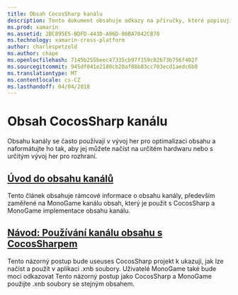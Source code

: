 ```yaml
---
title: Obsah CocosSharp kanálu
description: Tento dokument obsahuje odkazy na příručky, které popisují CocosSharp obsahu kanálu.
ms.prod: xamarin
ms.assetid: 2BC895E5-BDFD-443D-A96D-86BA7042CB70
ms.technology: xamarin-cross-platform
author: charlespetzold
ms.author: chape
ms.openlocfilehash: 7145b255beec47335cb97f159c82b73b756f402f
ms.sourcegitcommit: 945df041e2180cb20af08b83cc703ecd1aedc6b0
ms.translationtype: MT
ms.contentlocale: cs-CZ
ms.lasthandoff: 04/04/2018
---
```

# <a name="cocossharp-content-pipeline"></a>Obsah CocosSharp kanálu

Obsahu kanály se často používají v vývoj her pro optimalizaci obsahu a naformátujte ho tak, aby jej můžete načíst na určitém hardwaru nebo s určitým vývoj her pro rozhraní.

##  <a name="introduction-to-content-pipelinesgraphics-gamescocossharpcontent-pipelineintroductionmd"></a>[Úvod do obsahu kanálů](~/graphics-games/cocossharp/content-pipeline/introduction.md)

Tento článek obsahuje rámcové informace o obsahu kanály, především zaměřené na MonoGame kanálu obsah, který je použit s CocosSharp a MonoGame implementace obsahu kanálu.

##  <a name="walkthrough--using-the-content-pipeline-with-cocossharpgraphics-gamescocossharpcontent-pipelinewalkthroughmd"></a>[Návod: Používání kanálu obsahu s CocosSharpem](~/graphics-games/cocossharp/content-pipeline/walkthrough.md)

Tento názorný postup bude useuses CocosSharp projekt k ukazují, jak lze načíst a použít v aplikaci .xnb soubory.  Uživatelé MonoGame také bude moci odkazovat Tento názorný postup jako CocosSharp a MonoGame použijte .xnb soubory se stejným obsahem.  
